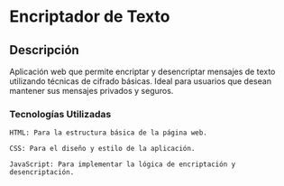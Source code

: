 <h1>Encriptador de Texto</h1>
<h2>Descripción</h2>
<p>Aplicación web que permite encriptar y desencriptar mensajes de texto utilizando técnicas de cifrado básicas. Ideal para usuarios que desean mantener sus mensajes privados y seguros.</p>
<h3>Tecnologías Utilizadas</h3>

```HTML: Para la estructura básica de la página web.```

```CSS: Para el diseño y estilo de la aplicación.```

```JavaScript: Para implementar la lógica de encriptación y desencriptación.```
